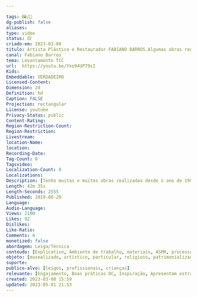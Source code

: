 ```yaml
---

tags: 🖼️/🎥️
dg-publish: false
aliases: 
type: video
status: 🟨️ 
criado-em: 2023-03-08
titulo: Artista Plástico e Restaurador FABIANO BARROS.Algumas obras registradas
canal: Fabiano Barros
tema: Levantamento TCC 
url:  https://youtu.be/Yxo94UP79sI
Kids: 
Embeddable: VERDADEIRO
Licensed-Content: 
Dimension: 2d
Definition: hd
Caption: FALSE
Projection: rectangular
License: youtube
Privacy-Status: public
Content-Rating: 
Region-Restriction-Count: 
Region-Restriction: 
Livestream: 
location-Name: 
location: 
Recording-Date: 
Tag-Count: 0
Tagsvideo: 
Localization-Count: 0
Localizations: 
Description: [Tenho muitas e muitas obras realizadas desde o ano de 1997<br>Mais alguns passados não nós não tinhamos facilidades de registrar tudo<br>Hoje graças a Deus com essa tecnologia cada vez mais avançada eu ainda consegui fotografar, filmar e fazer video de alguns trabalhos realizados mais a muitas obras que ficaram para traz e eu não consego voltar lá para registrar, mais vou fazer um esforço para conseguir <br>Mais obras surgirá a qualquer momento pode ser na Paraíba-PB, Nordeste como já fiz muitas obras em Pernambuco- PE, Rio Grande do Norte-RN, Maceió-AL, e a próxima será no Ceará-CE]
Length: 42m 35s
Length-Seconds: 2555
Published: 2019-08-20
Language: 
Audio-Language: 
Views: 2100
Likes: 92
Dislikes: 
Like-Ratio: 
Comments: 6
monetized: false
abordagem: Leiga/Técnica
conteudo: [Explicativo, Ambiente de trabalho, materiais, ASMR, processos]
objeto: [musealizado, artístico, particular, religioso, patrimonializado, histórico]
suporte:
publico-alvo: [leigos, profissionais, crianças]
relevante: [Engajamento, Boas práticas DC, Inspiração, Apresentam estratégias de DC, Inovações, cibercultura]
created: 2023-03-08 15:59
updated: 2023-05-01 21:53
---
```

